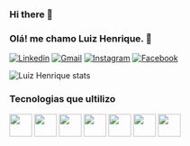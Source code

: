 ### Hi there 👋

### Olá! me chamo Luiz Henrique. 👋

[![Linkedin](https://img.shields.io/badge/LinkedIn-0077B5?style=for-the-badge&logo=linkedin&logoColor=white)](https://linkedin.com/in/luiz-henrique-200779144/)
[![Gmail](https://img.shields.io/badge/Gmail-D14836?style=for-the-badge&logo=gmail&logoColor=white)](https://luiz.lhrodrigues@gmail.com)
[![Instagram](https://img.shields.io/badge/Instagram-E4405F?style=for-the-badge&logo=instagram&logoColor=white)](https://instagram.com/henrique.lhr)
[![Facebook](https://img.shields.io/badge/Facebook-1877F2?style=for-the-badge&logo=facebook&logoColor=white)](https://facebook.com/henrique.lankaster)

![Luiz Henrique stats](https://github-readme-stats.vercel.app/api?username=luizlhrodrigues&show_icons=true&theme=gruvbox)

### Tecnologias que ultilizo

<div stule="display: inline_block">
    <img align="center alt="luizlhrodrigues" height="40" wudth="60" src="https://cdn.jsdelivr.net/gh/devicons/devicon/icons/html5/html5-original.svg" />
    <img align="center alt="luizlhrodrigues" height="40" wudth="60" src="https://cdn.jsdelivr.net/gh/devicons/devicon/icons/css3/css3-original.svg" />
    <img align="center alt="luizlhrodrigues" height="40" wudth="60" src="https://cdn.jsdelivr.net/gh/devicons/devicon/icons/javascript/javascript-original.svg">
    <img align="center alt="luizlhrodrigues" height="40" wudth="60" src="https://cdn.jsdelivr.net/gh/devicons/devicon/icons/typescript/typescript-original.svg" />
    <img align="center alt="luizlhrodrigues" height="40" wudth="60" src="https://cdn.jsdelivr.net/gh/devicons/devicon/icons/nodejs/nodejs-original.svg" />
    <img align="center alt="luizlhrodrigues" height="40" wudth="60" src="https://cdn.jsdelivr.net/gh/devicons/devicon/icons/angularjs/angularjs-original.svg" />
    <img align="center alt="luizlhrodrigues" height="40" wudth="60" src="https://cdn.jsdelivr.net/gh/devicons/devicon/icons/kotlin/kotlin-original.svg" />
    
</div>
